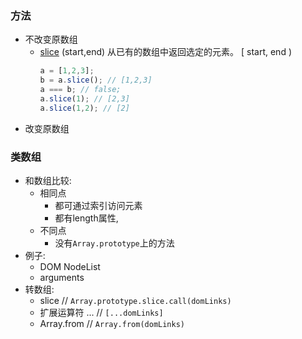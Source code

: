 



### 方法

- 不改变原数组
   -  [slice](https://developer.mozilla.org/zh-CN/docs/Web/JavaScript/Reference/Global_Objects/Array/slice) (start,end) 从已有的数组中返回选定的元素。 [ start, end )
       ``` javascript
       a = [1,2,3];
       b = a.slice(); // [1,2,3]
       a === b; // false;
       a.slice(1); // [2,3]
       a.slice(1,2); // [2]
       ```
- 改变原数组
  




### 类数组
- 和数组比较: 
   - 相同点
      - 都可通过索引访问元素
      - 都有length属性, 
   - 不同点
      - 没有```Array.prototype```上的方法
- 例子:
   - DOM NodeList
   - arguments
- 转数组: 
   - slice // ```Array.prototype.slice.call(domLinks)```
   - 扩展运算符 ... // ```[...domLinks]```
   - Array.from //  ```Array.from(domLinks)```
